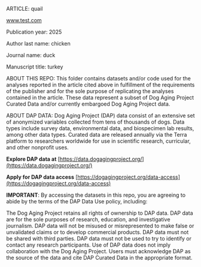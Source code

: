 ARTICLE: quail

www.test.com

Publication year: 2025

Author last name: chicken

Journal name: duck

Manuscript title: turkey

ABOUT THIS REPO: This folder contains datasets and/or code used for the analyses reported in the article cited above in fulfillment of the requirements of the publisher and for the sole purpose of replicating the analyses contained in the article. These data represent a subset of Dog Aging Project Curated Data and/or currently embargoed Dog Aging Project data.

ABOUT DAP DATA: Dog Aging Project (DAP) data consist of an extensive set of anonymized variables collected from tens of thousands of dogs. Data types include survey data, environmental data, and biospecimen lab results, among other data types. Curated data are released annually via the Terra platform to researchers worldwide for use in scientific research, curricular, and other nonprofit uses.

**Explore DAP data at** [https://data.dogagingproject.org/](https://data.dogagingproject.org/)

**Apply for DAP data access** [https://dogagingproject.org/data-access](https://dogagingproject.org/data-access)

**IMPORTANT**: By accessing the datasets in this repo, you are agreeing to abide by the terms of the DAP Data Use policy, including:

The Dog Aging Project retains all rights of ownership to DAP data.
DAP data are for the sole purposes of research, education, and investigative journalism. 
DAP data will not be misused or misrepresented to make false or unvalidated claims or to develop commercial products.
DAP data must not be shared with third parties.
DAP data must not be used to try to identify or contact any research participants.
Use of DAP data does not imply collaboration with the Dog Aging Project.
Users must acknowledge DAP as the source of the data and cite DAP Curated Data in the appropriate format. 	
